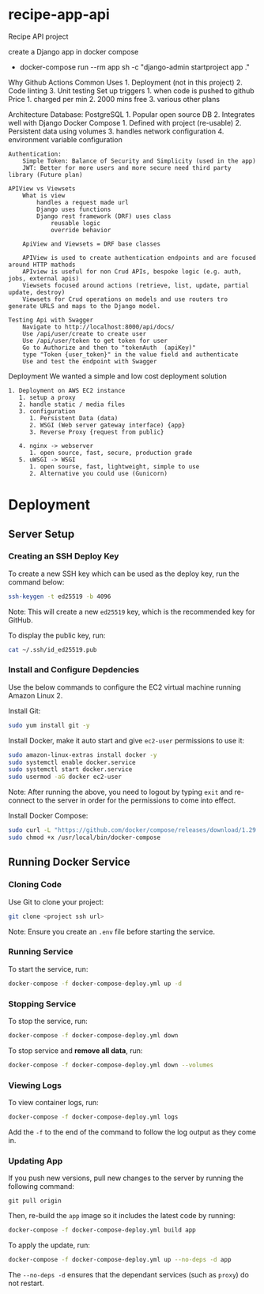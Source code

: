 # recipe-app-api
Recipe API project


create a Django app in docker compose
 - docker-compose run --rm app sh -c "django-admin startproject app ."


Why Github Actions
    Common Uses
        1. Deployment (not in this project)
        2. Code linting
        3. Unit testing
    Set up triggers
        1. when code is pushed to github
    Price
        1. charged per min
        2. 2000 mins free
        3. various other plans

Architecture
    Database:
        PostgreSQL
            1. Popular open source DB
            2. Integrates well with Django
        Docker Compose
            1. Defined with project (re-usable)
            2. Persistent data using volumes
            3. handles network configuration
            4. environment variable configuration

    Authentication:
        Simple Token: Balance of Security and Simplicity (used in the app)
        JWT: Better for more users and more secure need third party library (Future plan)

    APIView vs Viewsets
        What is view
            handles a request made url
            Django uses functions
            Django rest framework (DRF) uses class
                reusable logic
                override behavior

        ApiView and Viewsets = DRF base classes

        APIView is used to create authentication endpoints and are focused around HTTP mathods
        APIview is useful for non Crud APIs, bespoke logic (e.g. auth, jobs, external apis)
        Viewsets focused around actions (retrieve, list, update, partial update, destroy)
        Viewsets for Crud operations on models and use routers tro generate URLS and maps to the Django model.

    Testing Api with Swagger
        Navigate to http://localhost:8000/api/docs/
        Use /api/user/create to create user
        Use /api/user/token to get token for user
        Go to Authorize and then to "tokenAuth  (apiKey)"
        type "Token {user_token}" in the value field and authenticate
        Use and test the endpoint with Swagger

Deployment
    We wanted a simple and low cost deployment solution

    1. Deployment on AWS EC2 instance
       1. setup a proxy
       2. handle static / media files
       3. configuration
          1. Persistent Data (data)
          2. WSGI (Web server gateway interface) {app}
          3. Reverse Proxy {request from public}

       4. nginx -> webserver
          1. open source, fast, secure, production grade
       5. uWSGI -> WSGI
          1. open sourse, fast, lightweight, simple to use
          2. Alternative you could use (Gunicorn)


# Deployment


## Server Setup

### Creating an SSH Deploy Key

To create a new SSH key which can be used as the deploy key, run the command below:

```sh
ssh-keygen -t ed25519 -b 4096
```

Note: This will create a new `ed25519` key, which is the recommended key for GitHub.

To display the public key, run:

```sh
cat ~/.ssh/id_ed25519.pub
```


### Install and Configure Depdencies

Use the below commands to configure the EC2 virtual machine running Amazon Linux 2.

Install Git:

```sh
sudo yum install git -y
```

Install Docker, make it auto start and give `ec2-user` permissions to use it:

```sh
sudo amazon-linux-extras install docker -y
sudo systemctl enable docker.service
sudo systemctl start docker.service
sudo usermod -aG docker ec2-user
```

Note: After running the above, you need to logout by typing `exit` and re-connect to the server in order for the permissions to come into effect.

Install Docker Compose:

```sh
sudo curl -L "https://github.com/docker/compose/releases/download/1.29.1/docker-compose-$(uname -s)-$(uname -m)" -o /usr/local/bin/docker-compose
sudo chmod +x /usr/local/bin/docker-compose
```


## Running Docker Service


### Cloning Code

Use Git to clone your project:

```sh
git clone <project ssh url>
```

Note: Ensure you create an `.env` file before starting the service.


### Running Service

To start the service, run:

```sh
docker-compose -f docker-compose-deploy.yml up -d
```

### Stopping Service

To stop the service, run:

```sh
docker-compose -f docker-compose-deploy.yml down
```

To stop service and **remove all data**, run:

```sh
docker-compose -f docker-compose-deploy.yml down --volumes
```


### Viewing Logs

To view container logs, run:

```sh
docker-compose -f docker-compose-deploy.yml logs
```

Add the `-f` to the end of the command to follow the log output as they come in.


### Updating App

If you push new versions, pull new changes to the server by running the following command:

```
git pull origin
```

Then, re-build the `app` image so it includes the latest code by running:

```sh
docker-compose -f docker-compose-deploy.yml build app
```

To apply the update, run:

```sh
docker-compose -f docker-compose-deploy.yml up --no-deps -d app
```

The `--no-deps -d` ensures that the dependant services (such as `proxy`) do not restart.